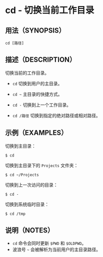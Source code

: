# cd - 切换当前工作目录

## 用法（SYNOPSIS）

    cd [路径]


## 描述（DESCRIPTION）

切换当前的工作目录。

* `cd`
  切换到用户的主目录。

* `cd ~`
  主目录的快捷方式。

* `cd -`
  切换到上一个工作目录。

* `cd /路径`
  切换到指定的绝对路径或相对路径。


## 示例（EXAMPLES）

切换到主目录：

```shell
$ cd
```

切换到主目录下的 `Projects` 文件夹：

```shell
$ cd ~/Projects
```

切换到上一次访问的目录：

```shell
$ cd -
```

切换到系统临时目录：

```shell
$ cd /tmp
```


## 说明（NOTES）

* `cd` 命令会同时更新 `$PWD` 和 `$OLDPWD`。
* 波浪号 `~` 会被解析为当前用户的主目录路径。

